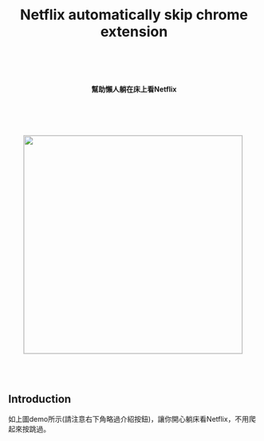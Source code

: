 <h1 align="center">
  <br>
  Netflix automatically skip chrome extension
  <br>
  <br>
  <br>
</h1>

<h4 align="center">
  幫助懶人躺在床上看Netflix
  <br><br>
</h4>

<br>
<br>

<p align="center">
<img src="https://https://github.com/rrrjjj2019/Netflix-extension/blob/master/demo2.gif" width="438" style="margin-right:5px; border: 1px solid #ccc;" />
</p>

<br>
<br>

## Introduction
如上圖demo所示(請注意右下角略過介紹按鈕)，讓你開心躺床看Netflix，不用爬起來按跳過。

<br>
